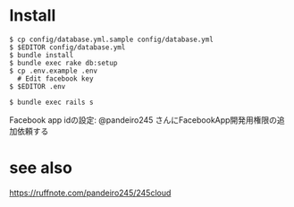 # Install

```
$ cp config/database.yml.sample config/database.yml
$ $EDITOR config/database.yml
$ bundle install
$ bundle exec rake db:setup
$ cp .env.example .env
  # Edit facebook key
$ $EDITOR .env

$ bundle exec rails s
```

Facebook app idの設定: @pandeiro245 さんにFacebookApp開発用権限の追加依頼する

# see also  
https://ruffnote.com/pandeiro245/245cloud
